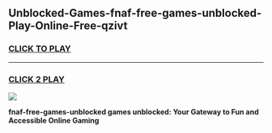 
## Unblocked-Games-fnaf-free-games-unblocked-Play-Online-Free-qzivt
<h3>
<a href="https://premium76.site?title=fnaf-free-games-unblocked&ref=26A">CLICK TO PLAY</a></h3>
<hr>

<h3>
<a href="https://premium76.site?title=fnaf-free-games-unblocked&ref=26A">CLICK 2 PLAY</a>
  
</h3>

<a href="https://premium76.site?title=fnaf-free-games-unblocked&ref=26A"><img src="https://clearcache.store/games.png"></a>


**fnaf-free-games-unblocked games unblocked: Your Gateway to Fun and Accessible Online Gaming**
